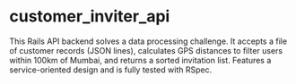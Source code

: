 # customer_inviter_api
This Rails API backend solves a data processing challenge. It accepts a file of customer records (JSON lines), calculates GPS distances to filter users within 100km of Mumbai, and returns a sorted invitation list. Features a service-oriented design and is fully tested with RSpec.
